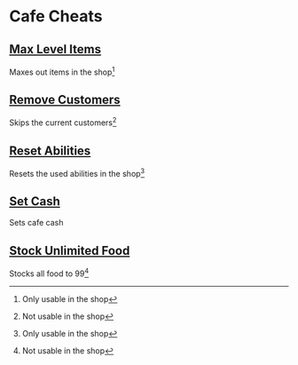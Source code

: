 # Cafe Cheats

## [Max Level Items](Max-Level-Items.js)
Maxes out items in the shop[^1]

## [Remove Customers](Remove-Customers.js)
Skips the current customers[^2]

## [Reset Abilities](Reset-Abilities.js)
Resets the used abilities in the shop[^1]

## [Set Cash](Set-Cash.js)
Sets cafe cash

## [Stock Unlimited Food](Stock-Unlimited-Food.js)
Stocks all food to 99[^2]

[^1]: Only usable in the shop
[^2]: Not usable in the shop

